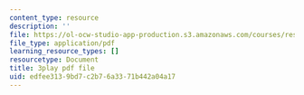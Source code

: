 ```yaml
---
content_type: resource
description: ''
file: https://ol-ocw-studio-app-production.s3.amazonaws.com/courses/res-8-007-cosmic-origin-of-the-chemical-elements-fall-2019/edfee3139bd7c2b76a3371b442a04a17_lB0PosKEFYc.pdf
file_type: application/pdf
learning_resource_types: []
resourcetype: Document
title: 3play pdf file
uid: edfee313-9bd7-c2b7-6a33-71b442a04a17
---
```

